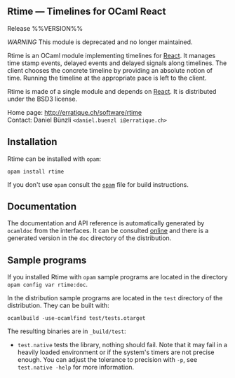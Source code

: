 Rtime — Timelines for OCaml React
-------------------------------------------------------------------------------
Release %%VERSION%%

*WARNING* This module is deprecated and no longer maintained.

Rtime is an OCaml module implementing timelines for [React][1].  It
manages time stamp events, delayed events and delayed signals along
timelines. The client chooses the concrete timeline by providing an
absolute notion of time. Running the timeline at the appropriate pace
is left to the client.

Rtime is made of a single module and depends on [React][1]. It is
distributed under the BSD3 license.

[1]: http://erratique.ch/software/react

Home page: http://erratique.ch/software/rtime  
Contact: Daniel Bünzli `<daniel.buenzl i@erratique.ch>`


## Installation

Rtime can be installed with `opam`:

    opam install rtime

If you don't use `opam` consult the [`opam`](opam) file for build
instructions.


## Documentation

The documentation and API reference is automatically generated by
`ocamldoc` from the interfaces. It can be consulted [online][3]
and there is a generated version in the `doc` directory of the 
distribution. 

[3]: http://erratique.ch/software/rtime/doc/Rtime


## Sample programs

If you installed Rtime with `opam` sample programs are located in
the directory `opam config var rtime:doc`.

In the distribution sample programs are located in the `test`
directory of the distribution. They can be built with:

    ocamlbuild -use-ocamlfind test/tests.otarget

The resulting binaries are in `_build/test`:

- `test.native` tests the library, nothing should fail. Note that it
  may fail in a heavily loaded environment or if the system's timers
  are not precise enough. You can adjust the tolerance to precision
  with `-p`, see `test.native -help` for more information.
  
